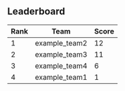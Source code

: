 ## Leaderboard
| Rank | Team | Score |
| --- | --- | --- |
|1|example_team2|12|
|2|example_team3|11|
|3|example_team4|6|
|4|example_team1|1|
